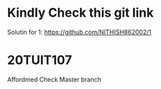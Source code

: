 
# Kindly Check this git link 
Solutin for 1: https://github.com/NITHISH862002/1

# 20TUIT107
Affordmed
Check Master branch
